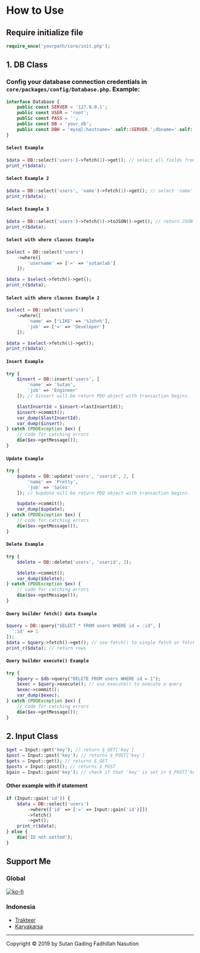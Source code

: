 # How to Use

## Require initialize file
```php
require_once('yourpath/core/init.php');
```

## 1. DB Class

### Config your database connection credentials in `core/packages/config/Database.php`. Example:
```php
interface Database {
    public const SERVER = '127.0.0.1';
    public const USER = 'root';
    public const PASS = '';
    public const DB = 'your_db';
    public const DBH = 'mysql:hostname='.self::SERVER.';dbname='.self::DB;
}
```

#### `Select Example`
```php
$data = DB::select('users')->fetch(1)->get(); // select all fields from 'users' table (1 for fetch all, 0 or let it no parameter for normal fetch)
print_r($data);
```

#### `Select Example 2`
```php
$data = DB::select('users', 'name')->fetch(1)->get(); // select 'name' field from 'users' table
print_r($data);
```

#### `Select Example 3`
```php
$data = DB::select('users')->fetch(1)->toJSON()->get(); // return JSON data
print_r($data);
```

#### `Select with where clauses Example`
```php
$select = DB::select('users')
    ->where([
        'username' => ['=' => 'sutanlab']
    ]);

$data = $select->fetch()->get();
print_r($data);
```

#### `Select with where clauses Example 2`
```php
$select = DB::select('users')
    ->where([
        'name' => ['LIKE' => '%John%'],
        'job' => ['=' => 'Developer']
    ]);

$data = $select->fetch(1)->get();
print_r($data);
```

#### `Insert Example`
```php
try {
    $insert = DB::insert('users', [
        'name' => 'Sutan',
        'job' => 'Engineer'
    ]); // $insert will be return PDO object with transaction begins.

    $lastInsertId = $insert->lastInsertId();
    $insert->commit();
    var_dump($lastInsertId);
    var_dump($insert);
} catch (PDOException $ex) {
    // code for catching errors
    die($ex->getMessage());
}
```

#### `Update Example`
```php
try {
    $update = DB::update('users', 'userid', 2, [
        'name' => 'Pretty',
        'job' => 'Sales'
    ]); // $update will be return PDO object with transaction begins.

    $update->commit();
    var_dump($update);
} catch (PDOException $ex) {
    // code for catching errors
    die($ex->getMessage());
}
```

#### `Delete Example`
```php
try {
    $delete = DB::delete('users', 'userid', 2);

    $delete->commit();
    var_dump($delete);
} catch (PDOException $ex) {
    // code for catching errors
    die($ex->getMessage());
}
```

#### `Query builder fetch() data Example`
```php
$query = DB::query("SELECT * FROM users WHERE id = :id", [
  ':id' => 1
]);
$data = $query->fetch()->get(); // use fetch() to single fetch or fetch(1) to multi fetch
print_r($data); // return rows
```

#### `Query builder execute() Example`
```php
try {
    $query = $db->query("DELETE FROM users WHERE id = 1");
    $exec = $query->execute(); // use execute() to execute a query
    $exec->commit();
    var_dump($exec);
} catch (PDOException $ex) {
    // code for catching errors
    die($ex->getMessage());
}
```

## 2. Input Class
```php
$get = Input::get('key'); // return $_GET['key']
$post = Input::post('key'); // returns $_POST['key']
$gets = Input::get(); // returns $_GET
$posts = Input::post(); // returns $_POST
$gain = Input::gain('key'); // check if that 'key' is set in $_POST['key'] it will be return $_POST['key'] or if that 'key' is set in $_GET['key'] it will be return $_GET['key']
```

#### Other example with if statement
```php
if (Input::gain('id')) {
    $data = DB::select('users')
        ->where(['id' => ['=' => Input::gain('id')]])
        ->fetch()
        ->get();
    print_r($data);
} else {
    die('ID not setted');
}
```

## Support Me
### Global
[![ko-fi](https://www.ko-fi.com/img/githubbutton_sm.svg)](https://ko-fi.com/B0B71P7PB)
### Indonesia
- [Trakteer](https://trakteer.id/sutanlab)
- [Karyakarsa](https://karyakarsa.com/sutanlab)

* * *

Copyright © 2019 by Sutan Gading Fadhillah Nasution
